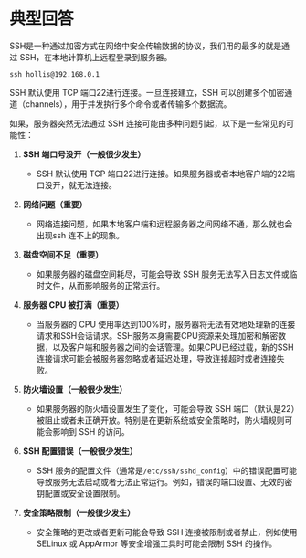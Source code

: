# 典型回答

SSH是一种通过加密方式在网络中安全传输数据的协议，我们用的最多的就是通过 SSH，在本地计算机上远程登录到服务器。

`ssh hollis@192.168.0.1` 

SSH 默认使用 TCP 端口22进行连接。一旦连接建立，SSH 可以创建多个加密通道（channels），用于并发执行多个命令或者传输多个数据流。

如果，服务器突然无法通过 SSH 连接可能由多种问题引起，以下是一些常见的可能性：

1. **SSH 端口号没开（一般很少发生）**
   - SSH 默认使用 TCP 端口22进行连接。如果服务器或者本地客户端的22端口没开，就无法连接。

2. **网络问题（重要）**
   - 网络连接问题，如果本地客户端和远程服务器之间网络不通，那么就也会出现ssh 连不上的现象。

3. **磁盘空间不足（重要）**
   - 如果服务器的磁盘空间耗尽，可能会导致 SSH 服务无法写入日志文件或临时文件，从而影响服务的正常运行。

4. **服务器 CPU 被打满（重要）**
   - 当服务器的 CPU 使用率达到100%时，服务器将无法有效地处理新的连接请求和SSH会话请求。SSH服务本身需要CPU资源来处理加密和解密数据，以及客户端和服务器之间的会话管理。如果CPU已经过载，新的SSH连接请求可能会被服务器忽略或者延迟处理，导致连接超时或者连接失败。

5. **防火墙设置（一般很少发生）**
   - 如果服务器的防火墙设置发生了变化，可能会导致 SSH 端口（默认是22）被阻止或者未正确开放。特别是在更新系统或安全策略时，防火墙规则可能会影响到 SSH 的访问。

6. **SSH 配置错误（一般很少发生）**
   - SSH 服务的配置文件（通常是`/etc/ssh/sshd_config`）中的错误配置可能导致服务无法启动或者无法正常运行。例如，错误的端口设置、无效的密钥配置或安全设置限制。

7. **安全策略限制（一般很少发生）**
   - 安全策略的更改或者更新可能会导致 SSH 连接被限制或者禁止，例如使用 SELinux 或 AppArmor 等安全增强工具时可能会限制 SSH 的操作。
### 

